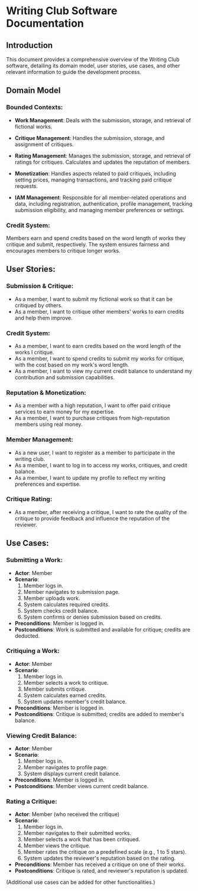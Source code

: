 # Writing Club Software Documentation

## Introduction

This document provides a comprehensive overview of the Writing Club software, detailing its domain model, user stories, use cases, and other relevant information to guide the development process.

## Domain Model

### Bounded Contexts:

- **Work Management**: Deals with the submission, storage, and retrieval of fictional works.

- **Critique Management**: Handles the submission, storage, and assignment of critiques.

- **Rating Management**: Manages the submission, storage, and retrieval of ratings for critiques. Calculates and updates the reputation of members.

- **Monetization**: Handles aspects related to paid critiques, including setting prices, managing transactions, and tracking paid critique requests.

- **IAM Management**: Responsible for all member-related operations and data, including registration, authentication, profile management, tracking submission eligibility, and managing member preferences or settings.

### Credit System:

Members earn and spend credits based on the word length of works they critique and submit, respectively. The system ensures fairness and encourages members to critique longer works.

## User Stories:

### Submission & Critique:

- As a member, I want to submit my fictional work so that it can be critiqued by others.
- As a member, I want to critique other members' works to earn credits and help them improve.

### Credit System:

- As a member, I want to earn credits based on the word length of the works I critique.
- As a member, I want to spend credits to submit my works for critique, with the cost based on my work's word length.
- As a member, I want to view my current credit balance to understand my contribution and submission capabilities.

### Reputation & Monetization:

- As a member with a high reputation, I want to offer paid critique services to earn money for my expertise.
- As a member, I want to purchase critiques from high-reputation members using real money.

### Member Management:

- As a new user, I want to register as a member to participate in the writing club.
- As a member, I want to log in to access my works, critiques, and credit balance.
- As a member, I want to update my profile to reflect my writing preferences and expertise.

### Critique Rating:

- As a member, after receiving a critique, I want to rate the quality of the critique to provide feedback and influence the reputation of the reviewer.

## Use Cases:

### Submitting a Work:

- **Actor**: Member
- **Scenario**:
  1. Member logs in.
  2. Member navigates to submission page.
  3. Member uploads work.
  4. System calculates required credits.
  5. System checks credit balance.
  6. System confirms or denies submission based on credits.
- **Preconditions**: Member is logged in.
- **Postconditions**: Work is submitted and available for critique; credits are deducted.

### Critiquing a Work:

- **Actor**: Member
- **Scenario**:
  1. Member logs in.
  2. Member selects a work to critique.
  3. Member submits critique.
  4. System calculates earned credits.
  5. System updates member's credit balance.
- **Preconditions**: Member is logged in.
- **Postconditions**: Critique is submitted; credits are added to member's balance.

### Viewing Credit Balance:

- **Actor**: Member
- **Scenario**:
  1. Member logs in.
  2. Member navigates to profile page.
  3. System displays current credit balance.
- **Preconditions**: Member is logged in.
- **Postconditions**: Member views current credit balance.

### Rating a Critique:

- **Actor**: Member (who received the critique)
- **Scenario**:
  1. Member logs in.
  2. Member navigates to their submitted works.
  3. Member selects a work that has been critiqued.
  4. Member views the critique.
  5. Member rates the critique on a predefined scale (e.g., 1 to 5 stars).
  6. System updates the reviewer's reputation based on the rating.
- **Preconditions**: Member has received a critique on one of their works.
- **Postconditions**: Critique is rated, and reviewer's reputation is updated.

(Additional use cases can be added for other functionalities.)
